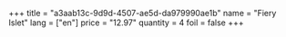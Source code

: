 +++
title = "a3aab13c-9d9d-4507-ae5d-da979990ae1b"
name = "Fiery Islet"
lang = ["en"]
price = "12.97"
quantity = 4
foil = false
+++

